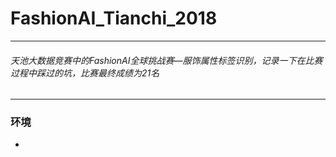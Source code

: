 # FashionAI_Tianchi_2018
---
###### 天池大数据竞赛中的FashionAI全球挑战赛—服饰属性标签识别，记录一下在比赛过程中踩过的坑，比赛最终成绩为21名
---
### 环境
*

